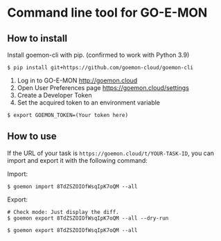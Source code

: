 # Command line tool for GO-E-MON

## How to install

Install goemon-cli with pip.
(confirmed to work with Python 3.9)

```
$ pip install git+https://github.com/goemon-cloud/goemon-cli
```

1. Log in to GO-E-MON http://goemon.cloud
2. Open User Preferences page https://goemon.cloud/settings
3. Create a Developer Token
4. Set the acquired token to an environment variable

```
$ export GOEMON_TOKEN=(Your token here)
```

## How to use

If the URL of your task is `https://goemon.cloud/t/YOUR-TASK-ID`, you can import and export it with the following command:

Import:
```
$ goemon import 8TdZSZOIOfWsqIpK7oQM --all
```

Export:
```
# Check mode: Just display the diff.
$ goemon export 8TdZSZOIOfWsqIpK7oQM --all --dry-run

$ goemon export 8TdZSZOIOfWsqIpK7oQM --all
```

